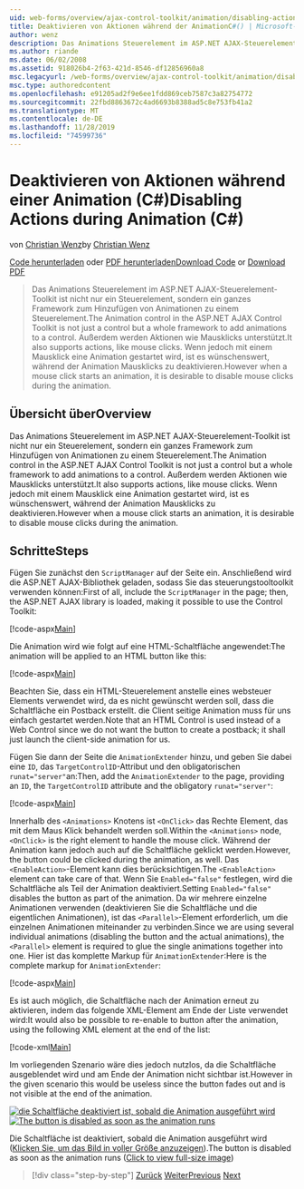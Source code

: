 ```yaml
---
uid: web-forms/overview/ajax-control-toolkit/animation/disabling-actions-during-animation-cs
title: Deaktivieren von Aktionen während der AnimationC#() | Microsoft-Dokumentation
author: wenz
description: Das Animations Steuerelement im ASP.NET AJAX-Steuerelement-Toolkit ist nicht nur ein Steuerelement, sondern ein ganzes Framework zum Hinzufügen von Animationen zu einem Steuerelement. Sie unterstützt auch Aktionen...
ms.author: riande
ms.date: 06/02/2008
ms.assetid: 918026b4-2f63-421d-8546-df12856960a8
msc.legacyurl: /web-forms/overview/ajax-control-toolkit/animation/disabling-actions-during-animation-cs
msc.type: authoredcontent
ms.openlocfilehash: e91205ad2f9e6ee1fdd869ceb7587c3a82754772
ms.sourcegitcommit: 22fbd8863672c4ad6693b8388ad5c8e753fb41a2
ms.translationtype: MT
ms.contentlocale: de-DE
ms.lasthandoff: 11/28/2019
ms.locfileid: "74599736"
---
```

# <a name="disabling-actions-during-animation-c"></a><span data-ttu-id="a900d-104">Deaktivieren von Aktionen während einer Animation (C#)</span><span class="sxs-lookup"><span data-stu-id="a900d-104">Disabling Actions during Animation (C#)</span></span>

<span data-ttu-id="a900d-105">von [Christian Wenz](https://github.com/wenz)</span><span class="sxs-lookup"><span data-stu-id="a900d-105">by [Christian Wenz](https://github.com/wenz)</span></span>

<span data-ttu-id="a900d-106">[Code herunterladen](https://download.microsoft.com/download/f/9/a/f9a26acd-8df4-4484-8a18-199e4598f411/Animation7.cs.zip) oder [PDF herunterladen](https://download.microsoft.com/download/6/7/1/6718d452-ff89-4d3f-a90e-c74ec2d636a3/animation7CS.pdf)</span><span class="sxs-lookup"><span data-stu-id="a900d-106">[Download Code](https://download.microsoft.com/download/f/9/a/f9a26acd-8df4-4484-8a18-199e4598f411/Animation7.cs.zip) or [Download PDF](https://download.microsoft.com/download/6/7/1/6718d452-ff89-4d3f-a90e-c74ec2d636a3/animation7CS.pdf)</span></span>

> <span data-ttu-id="a900d-107">Das Animations Steuerelement im ASP.NET AJAX-Steuerelement-Toolkit ist nicht nur ein Steuerelement, sondern ein ganzes Framework zum Hinzufügen von Animationen zu einem Steuerelement.</span><span class="sxs-lookup"><span data-stu-id="a900d-107">The Animation control in the ASP.NET AJAX Control Toolkit is not just a control but a whole framework to add animations to a control.</span></span> <span data-ttu-id="a900d-108">Außerdem werden Aktionen wie Mausklicks unterstützt.</span><span class="sxs-lookup"><span data-stu-id="a900d-108">It also supports actions, like mouse clicks.</span></span> <span data-ttu-id="a900d-109">Wenn jedoch mit einem Mausklick eine Animation gestartet wird, ist es wünschenswert, während der Animation Mausklicks zu deaktivieren.</span><span class="sxs-lookup"><span data-stu-id="a900d-109">However when a mouse click starts an animation, it is desirable to disable mouse clicks during the animation.</span></span>

## <a name="overview"></a><span data-ttu-id="a900d-110">Übersicht über</span><span class="sxs-lookup"><span data-stu-id="a900d-110">Overview</span></span>

<span data-ttu-id="a900d-111">Das Animations Steuerelement im ASP.NET AJAX-Steuerelement-Toolkit ist nicht nur ein Steuerelement, sondern ein ganzes Framework zum Hinzufügen von Animationen zu einem Steuerelement.</span><span class="sxs-lookup"><span data-stu-id="a900d-111">The Animation control in the ASP.NET AJAX Control Toolkit is not just a control but a whole framework to add animations to a control.</span></span> <span data-ttu-id="a900d-112">Außerdem werden Aktionen wie Mausklicks unterstützt.</span><span class="sxs-lookup"><span data-stu-id="a900d-112">It also supports actions, like mouse clicks.</span></span> <span data-ttu-id="a900d-113">Wenn jedoch mit einem Mausklick eine Animation gestartet wird, ist es wünschenswert, während der Animation Mausklicks zu deaktivieren.</span><span class="sxs-lookup"><span data-stu-id="a900d-113">However when a mouse click starts an animation, it is desirable to disable mouse clicks during the animation.</span></span>

## <a name="steps"></a><span data-ttu-id="a900d-114">Schritte</span><span class="sxs-lookup"><span data-stu-id="a900d-114">Steps</span></span>

<span data-ttu-id="a900d-115">Fügen Sie zunächst den `ScriptManager` auf der Seite ein. Anschließend wird die ASP.NET AJAX-Bibliothek geladen, sodass Sie das steuerungstooltoolkit verwenden können:</span><span class="sxs-lookup"><span data-stu-id="a900d-115">First of all, include the `ScriptManager` in the page; then, the ASP.NET AJAX library is loaded, making it possible to use the Control Toolkit:</span></span>

[!code-aspx[Main](disabling-actions-during-animation-cs/samples/sample1.aspx)]

<span data-ttu-id="a900d-116">Die Animation wird wie folgt auf eine HTML-Schaltfläche angewendet:</span><span class="sxs-lookup"><span data-stu-id="a900d-116">The animation will be applied to an HTML button like this:</span></span>

[!code-aspx[Main](disabling-actions-during-animation-cs/samples/sample2.aspx)]

<span data-ttu-id="a900d-117">Beachten Sie, dass ein HTML-Steuerelement anstelle eines websteuer Elements verwendet wird, da es nicht gewünscht werden soll, dass die Schaltfläche ein Postback erstellt. die Client seitige Animation muss für uns einfach gestartet werden.</span><span class="sxs-lookup"><span data-stu-id="a900d-117">Note that an HTML Control is used instead of a Web Control since we do not want the button to create a postback; it shall just launch the client-side animation for us.</span></span>

<span data-ttu-id="a900d-118">Fügen Sie dann der Seite die `AnimationExtender` hinzu, und geben Sie dabei eine `ID`, das `TargetControlID`-Attribut und den obligatorischen `runat="server"`an:</span><span class="sxs-lookup"><span data-stu-id="a900d-118">Then, add the `AnimationExtender` to the page, providing an `ID`, the `TargetControlID` attribute and the obligatory `runat="server"`:</span></span>

[!code-aspx[Main](disabling-actions-during-animation-cs/samples/sample3.aspx)]

<span data-ttu-id="a900d-119">Innerhalb des `<Animations>` Knotens ist `<OnClick>` das Rechte Element, das mit dem Maus Klick behandelt werden soll.</span><span class="sxs-lookup"><span data-stu-id="a900d-119">Within the `<Animations>` node, `<OnClick>` is the right element to handle the mouse click.</span></span> <span data-ttu-id="a900d-120">Während der Animation kann jedoch auch auf die Schaltfläche geklickt werden.</span><span class="sxs-lookup"><span data-stu-id="a900d-120">However, the button could be clicked during the animation, as well.</span></span> <span data-ttu-id="a900d-121">Das `<EnableAction>`-Element kann dies berücksichtigen.</span><span class="sxs-lookup"><span data-stu-id="a900d-121">The `<EnableAction>` element can take care of that.</span></span> <span data-ttu-id="a900d-122">Wenn Sie `Enabled="false"` festlegen, wird die Schaltfläche als Teil der Animation deaktiviert.</span><span class="sxs-lookup"><span data-stu-id="a900d-122">Setting `Enabled="false"` disables the button as part of the animation.</span></span> <span data-ttu-id="a900d-123">Da wir mehrere einzelne Animationen verwenden (deaktivieren Sie die Schaltfläche und die eigentlichen Animationen), ist das `<Parallel>`-Element erforderlich, um die einzelnen Animationen miteinander zu verbinden.</span><span class="sxs-lookup"><span data-stu-id="a900d-123">Since we are using several individual animations (disabling the button and the actual animations), the `<Parallel>` element is required to glue the single animations together into one.</span></span> <span data-ttu-id="a900d-124">Hier ist das komplette Markup für `AnimationExtender`:</span><span class="sxs-lookup"><span data-stu-id="a900d-124">Here is the complete markup for `AnimationExtender`:</span></span>

[!code-aspx[Main](disabling-actions-during-animation-cs/samples/sample4.aspx)]

<span data-ttu-id="a900d-125">Es ist auch möglich, die Schaltfläche nach der Animation erneut zu aktivieren, indem das folgende XML-Element am Ende der Liste verwendet wird:</span><span class="sxs-lookup"><span data-stu-id="a900d-125">It would also be possible to re-enable to button after the animation, using the following XML element at the end of the list:</span></span>

[!code-xml[Main](disabling-actions-during-animation-cs/samples/sample5.xml)]

<span data-ttu-id="a900d-126">Im vorliegenden Szenario wäre dies jedoch nutzlos, da die Schaltfläche ausgeblendet wird und am Ende der Animation nicht sichtbar ist.</span><span class="sxs-lookup"><span data-stu-id="a900d-126">However in the given scenario this would be useless since the button fades out and is not visible at the end of the animation.</span></span>

<span data-ttu-id="a900d-127">[![die Schaltfläche deaktiviert ist, sobald die Animation ausgeführt wird](disabling-actions-during-animation-cs/_static/image2.png)](disabling-actions-during-animation-cs/_static/image1.png)</span><span class="sxs-lookup"><span data-stu-id="a900d-127">[![The button is disabled as soon as the animation runs](disabling-actions-during-animation-cs/_static/image2.png)](disabling-actions-during-animation-cs/_static/image1.png)</span></span>

<span data-ttu-id="a900d-128">Die Schaltfläche ist deaktiviert, sobald die Animation ausgeführt wird ([Klicken Sie, um das Bild in voller Größe anzuzeigen](disabling-actions-during-animation-cs/_static/image3.png)).</span><span class="sxs-lookup"><span data-stu-id="a900d-128">The button is disabled as soon as the animation runs ([Click to view full-size image](disabling-actions-during-animation-cs/_static/image3.png))</span></span>

> [!div class="step-by-step"]
> <span data-ttu-id="a900d-129">[Zurück](animating-in-response-to-user-interaction-cs.md)
> [Weiter](triggering-an-animation-in-another-control-cs.md)</span><span class="sxs-lookup"><span data-stu-id="a900d-129">[Previous](animating-in-response-to-user-interaction-cs.md)
[Next](triggering-an-animation-in-another-control-cs.md)</span></span>
